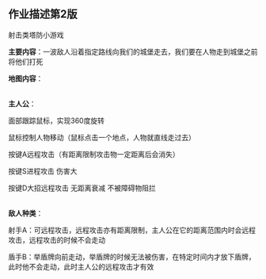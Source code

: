 ## 作业描述第2版

射击类塔防小游戏

**主要内容**：一波敌人沿着指定路线向我们的城堡走去，我们要在人物走到城堡之前将他们打死

**地图内容**：<br />
<br />

**主人公**：

面部跟踪鼠标，实现360度旋转

鼠标控制人物移动（鼠标点击一个地点，人物就直线走过去）

按键A远程攻击（有距离限制攻击物一定距离后会消失）

按键S进程攻击 伤害大

按键D大招远程攻击 无距离衰减 不被障碍物阻拦<br />
<br />

**敌人种类**：

射手A：可远程攻击，远程攻击亦有距离限制，主人公在它的距离范围内时会远程攻击，远程攻击的时候不会走动

盾手B：举盾牌向前走动，举盾牌的时候无法被伤害，在特定时间内才放下盾牌，此时他不会走动，此时主人公的远程攻击才有效
